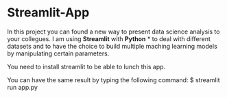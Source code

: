 # Streamlit-App

In this project you can found a new way to present data science analysis to your collegues. 
I am using **Streamlit** with **Python** * to deal with different datasets and to have the choice to build multiple maching learning models by manipulating certain parameters.



You need to install streamlit to be able to lunch this app.

You can have the same result by typing the following command: 
$ streamlit run app.py     
